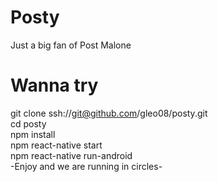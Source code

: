 # Posty
Just a big fan of Post Malone

# Wanna try
git clone ssh://git@github.com/gleo08/posty.git</br >
cd posty</br >
npm install </br >
npm react-native start</br >
npm react-native run-android</br >
-Enjoy and we are running in circles-

